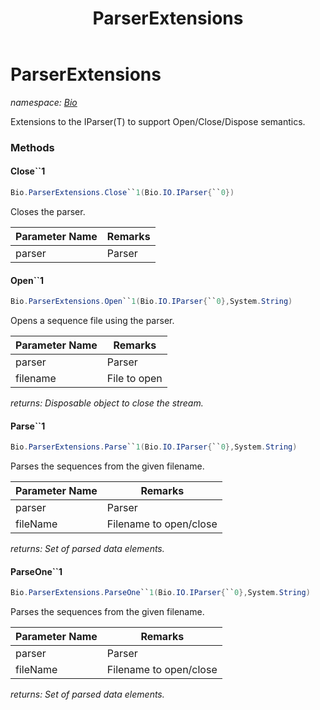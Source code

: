 ﻿---
title: ParserExtensions
---

# ParserExtensions
_namespace: [Bio](N-Bio.html)_

Extensions to the IParser(T) to support Open/Close/Dispose semantics.

### Methods

#### Close``1
```csharp
Bio.ParserExtensions.Close``1(Bio.IO.IParser{``0})
```
Closes the parser.

|Parameter Name|Remarks|
|--------------|-------|
|parser|Parser|


#### Open``1
```csharp
Bio.ParserExtensions.Open``1(Bio.IO.IParser{``0},System.String)
```
Opens a sequence file using the parser.

|Parameter Name|Remarks|
|--------------|-------|
|parser|Parser|
|filename|File to open|

_returns: Disposable object to close the stream._

#### Parse``1
```csharp
Bio.ParserExtensions.Parse``1(Bio.IO.IParser{``0},System.String)
```
Parses the sequences from the given filename.

|Parameter Name|Remarks|
|--------------|-------|
|parser|Parser|
|fileName|Filename to open/close|

_returns: Set of parsed data elements._

#### ParseOne``1
```csharp
Bio.ParserExtensions.ParseOne``1(Bio.IO.IParser{``0},System.String)
```
Parses the sequences from the given filename.

|Parameter Name|Remarks|
|--------------|-------|
|parser|Parser|
|fileName|Filename to open/close|

_returns: Set of parsed data elements._




